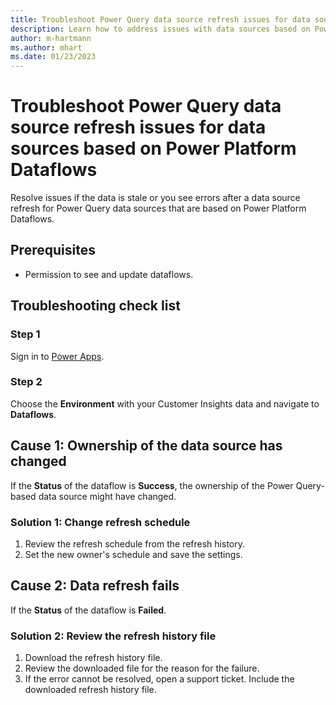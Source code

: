```yaml
---
title: Troubleshoot Power Query data source refresh issues for data sources based on Power Platform Dataflows
description: Learn how to address issues with data sources based on Power Platform Dataflows in Dynamics 365 Customer Insights.
author: m-hartmann
ms.author: mhart
ms.date: 01/23/2023
---
```


# Troubleshoot Power Query data source refresh issues for data sources based on Power Platform Dataflows

Resolve issues if the data is stale or you see errors after a data source refresh for Power Query data sources that are based on Power Platform Dataflows.

## Prerequisites

- Permission to see and update dataflows.

## Troubleshooting check list

### Step 1

Sign in to [Power Apps](https://make.powerapps.com).

### Step 2

Choose the **Environment** with your Customer Insights data and navigate to **Dataflows**.

## Cause 1: Ownership of the data source has changed

If the **Status** of the dataflow is **Success**, the ownership of the Power Query-based data source might have changed.

### Solution 1: Change refresh schedule

   1. Review the refresh schedule from the refresh history.
   1. Set the new owner's schedule and save the settings.

## Cause 2: Data refresh fails

If the **Status** of the dataflow is **Failed**.

### Solution 2: Review the refresh history file

   1. Download the refresh history file.
   1. Review the downloaded file for the reason for the failure.
   1. If the error cannot be resolved, open a support ticket. Include the downloaded refresh history file.
